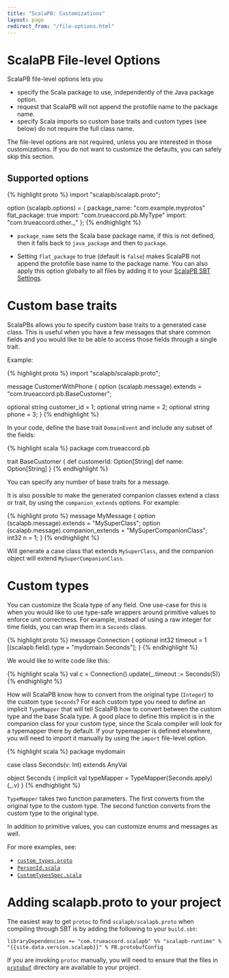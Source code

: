 ```yaml
---
title: "ScalaPB: Customizations"
layout: page
redirect_from: "/file-options.html"
---
```


# ScalaPB File-level Options

ScalaPB file-level options lets you

- specify the Scala package to use, independently of the Java package option.
- request that ScalaPB will not append the protofile name to the package name.
- specify Scala imports so custom base traits and custom types (see below) do
  not require the full class name.

The file-level options are not required, unless you are interested in those
customizations. If you do not want to customize the defaults, you can safely
skip this section.

## Supported options

{% highlight proto %}
import "scalapb/scalapb.proto";

option (scalapb.options) = {
  package_name: "com.example.myprotos"
  flat_package: true
  import: "com.trueaccord.pb.MyType"
  import: "com.trueaccord.other._"
};
{% endhighlight %}

- `package_name` sets the Scala base package name, if this is not defined,
then it falls back to `java_package` and then to `package`. 

- Setting `flat_package` to true (default is `false`) makes ScalaPB not append
the protofile base name to the package name.  You can also apply this option
globally to all files by adding it to your [ScalaPB SBT Settings]({{site.baseurl}}/sbt-settings.html).

# Custom base traits

ScalaPBs allows you to specify custom base traits to a generated case
class.  This is useful when you have a few messages that share common fields
and you would like to be able to access those fields through a single trait. 

Example:

{% highlight proto %}
import "scalapb/scalapb.proto";

message CustomerWithPhone {
  option (scalapb.message).extends = "com.trueaccord.pb.BaseCustomer";

  optional string customer_id = 1;
  optional string name = 2;
  optional string phone = 3;
}
{% endhighlight %}

In your code, define the base trait `DomainEvent` and include any subset of the fields:

{% highlight scala %}
package com.trueaccord.pb

trait BaseCustomer {
  def customerId: Option[String]
  def name: Option[String]
}
{% endhighlight %}

You can specify any number of base traits for a message.

It is also possible to make the generated companion classes extend a class
or trait, by using the `companion_extends` options. For example:

{% highlight proto %}
message MyMessage {
  option (scalapb.message).extends = "MySuperClass";
  option (scalapb.message).companion_extends = "MySuperCompanionClass";
  int32 n = 1;
}
{% endhighlight %}

Will generate a case class that extends `MySuperClass`, and the companion
object will extend `MySuperCompanionClass`.

# Custom types

You can customize the Scala type of any field.  One use-case for this is when
you would like to use type-safe wrappers around primitive values to enforce unit
correctness. For example, instead of using a raw integer for time fields, you can
wrap them in a `Seconds` class.

{% highlight proto %}
message Connection {
  optional int32 timeout = 1 [(scalapb.field).type = "mydomain.Seconds"];
}
{% endhighlight %}

We would like to write code like this:

{% highlight scala %}
val c = Connection().update(_.timeout := Seconds(5))
{% endhighlight %}

How will ScalaPB know how to convert from the original type (`Integer`) to the
custom type `Seconds`? For each custom type you need to define an implicit
`TypeMapper` that will tell ScalaPB how to convert between the custom type and
the base Scala type.  A good place to define this implicit is in the companion
class for your custom type, since the Scala compiler will look for a
typemapper there by default.  If your typemapper is defined elsewhere, you
will need to import it manually by using the `import` file-level option.

{% highlight scala %}
package mydomain

case class Seconds(v: Int) extends AnyVal

object Seconds {
  implicit val typeMapper = TypeMapper(Seconds.apply)(_.v)
}
{% endhighlight %}

`TypeMapper` takes two function parameters. The first converts from the original type to
the custom type. The second function converts from the custom type to the
original type. 

In addition to primitive values, you can customize enums and messages as well.

For more examples, see:

- [`custom_types.proto`](https://github.com/trueaccord/ScalaPB/blob/master/e2e/src/main/protobuf/custom_types.proto)
- [`PersonId.scala`](https://github.com/trueaccord/ScalaPB/blob/master/e2e/src/main/scala/com/trueaccord/pb/PersonId.scala)
- [`CustomTypesSpec.scala`](https://github.com/trueaccord/ScalaPB/blob/master/e2e/src/test/scala/CustomTypesSpec.scala)

# Adding scalapb.proto to your project

The easiest way to get `protoc` to find `scalapb/scalapb.proto` when compiling
through SBT is by adding the following to your `build.sbt`:

    libraryDependencies += "com.trueaccord.scalapb" %% "scalapb-runtime" % "{{site.data.version.scalapb}}" % PB.protobufConfig

If you are invoking `protoc` manually, you will need to ensure that the files in
[`protobuf`](https://github.com/trueaccord/ScalaPB/tree/master/protobuf)
directory are available to your project.

